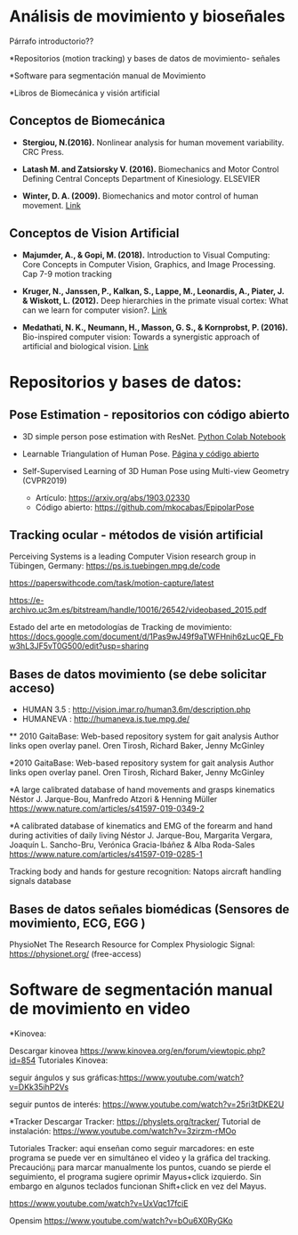 # Análisis de movimiento y bioseñales

Párrafo introductorio??

*Repositorios (motion tracking) y bases de datos de movimiento- señales 

*Software para segmentación manual de Movimiento

*Libros de Biomecánica y visión artificial

## Conceptos de Biomecánica

* **Stergiou, N.(2016).** Nonlinear analysis for human movement variability. CRC Press.

* **Latash M. and Zatsiorsky V. (2016).** Biomechanics and Motor Control Defining Central Concepts Department of Kinesiology. ELSEVIER

* **Winter, D. A. (2009).** Biomechanics and motor control of human movement. <a href="https://edisciplinas.usp.br/pluginfile.php/4174628/mod_resource/content/2/David%20A.%20Winter-Biomechanics%20and%20Motor%20Control%20of%20Human%20Movement-Wiley%20%282009%29.pdf">Link</a>

## Conceptos de Vision Artificial 

* **Majumder, A., & Gopi, M. (2018).** Introduction to Visual Computing: Core Concepts in Computer Vision, Graphics, and Image Processing. Cap 7-9 motion tracking

* **Kruger, N., Janssen, P., Kalkan, S., Lappe, M., Leonardis, A., Piater, J. & Wiskott, L. (2012).** Deep hierarchies in the primate visual cortex: What can we learn for computer vision?. <a href="https://ieeexplore.ieee.org/abstract/document/6389683">Link</a>

* **Medathati, N. K., Neumann, H., Masson, G. S., & Kornprobst, P. (2016).** Bio-inspired computer vision: Towards a synergistic approach of artificial and biological vision. <a href="https://www.sciencedirect.com/science/article/pii/S1077314216300339">Link</a>

# Repositorios y bases de datos:

## Pose Estimation - repositorios con código abierto

* 3D simple person pose estimation with ResNet. <a href="https://colab.research.google.com/drive/1XNsXaSb3A2oJKLsG82FG4srYcgH7eAuW">Python Colab Notebook</a>

* Learnable Triangulation of Human Pose. <a href="https://saic-violet.github.io/learnable-triangulation/">Página y código abierto</a>

* Self-Supervised Learning of 3D Human Pose using Multi-view Geometry (CVPR2019)
  * Artículo: https://arxiv.org/abs/1903.02330
  * Código abierto: https://github.com/mkocabas/EpipolarPose

## Tracking ocular - métodos de visión artificial

Perceiving Systems is a leading Computer Vision research group in Tübingen, Germany:
https://ps.is.tuebingen.mpg.de/code

https://paperswithcode.com/task/motion-capture/latest

https://e-archivo.uc3m.es/bitstream/handle/10016/26542/videobased_2015.pdf

Estado del arte en metodologías de Tracking de movimiento: https://docs.google.com/document/d/1Pas9wJ49f9aTWFHnih6zLucQE_Fbw3hL3JF5vT0G500/edit?usp=sharing



## Bases de datos movimiento (se debe solicitar acceso)

* HUMAN 3.5 : http://vision.imar.ro/human3.6m/description.php
* HUMANEVA : http://humaneva.is.tue.mpg.de/ 

** 2010 GaitaBase: Web-based repository system for gait analysis Author links open overlay panel. Oren Tirosh, Richard Baker, Jenny McGinley

*2010 GaitaBase: Web-based repository system for gait analysis Author links open overlay panel. Oren Tirosh, Richard Baker, Jenny McGinley

*A large calibrated database of hand movements and grasps kinematics Néstor J. Jarque-Bou, Manfredo Atzori & Henning Müller 
https://www.nature.com/articles/s41597-019-0349-2 

*A calibrated database of kinematics and EMG of the forearm and hand during activities of daily living Néstor J. Jarque-Bou, Margarita Vergara, Joaquín L. Sancho-Bru, Verónica Gracia-Ibáñez & Alba Roda-Sales   https://www.nature.com/articles/s41597-019-0285-1

Tracking body and hands for gesture recognition: Natops aircraft handling signals database

## Bases de datos señales biomédicas (Sensores de movimiento, ECG, EGG )

PhysioNet The Research Resource for Complex Physiologic Signal:  https://physionet.org/  (free-access)

# Software de segmentación manual de movimiento en video

*Kinovea:
 
Descargar  kinovea https://www.kinovea.org/en/forum/viewtopic.php?id=854
Tutoriales Kinovea: 

seguir ángulos y sus gráficas:https://www.youtube.com/watch?v=DKk35ihP2Vs

seguir puntos de interés: https://www.youtube.com/watch?v=25ri3tDKE2U   

*Tracker 
Descargar Tracker: https://physlets.org/tracker/
Tutorial de instalación: 
https://www.youtube.com/watch?v=3zirzm-rMOo 

Tutoriales Tracker: aqui enseñan como seguir marcadores: en  este programa se puede ver en simultáneo el video y la gráfica del tracking. Precaución¡¡ para marcar manualmente los puntos, cuando se pierde el seguimiento, el programa sugiere oprimir Mayus+click izquierdo. Sin embargo en algunos teclados funcionan Shift+click en vez del Mayus.

https://www.youtube.com/watch?v=UxVqc17fciE

Opensim
https://www.youtube.com/watch?v=bOu6X0RyGKo 
